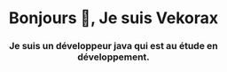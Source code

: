 <h1 align="center">Bonjours 👋, Je suis Vekorax</h1>
<h3 align="center">Je suis un développeur java qui est au étude en développement.</h3>

